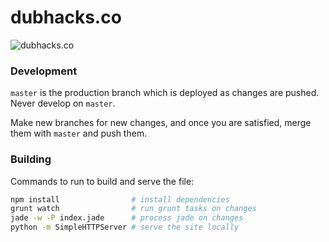 dubhacks.co
===========

![dubhacks.co](https://cloud.githubusercontent.com/assets/744973/3140995/1e99525e-e95a-11e3-827d-36a758a0bf12.png)

### Development

`master` is the production branch which is deployed as changes are pushed. Never develop on `master`.

Make new branches for new changes, and once you are satisfied, merge them with `master` and push them.

### Building

Commands to run to build and serve the file:

```sh
npm install                # install dependencies
grunt watch                # run grunt tasks on changes
jade -w -P index.jade      # process jade on changes
python -m SimpleHTTPServer # serve the site locally
```

